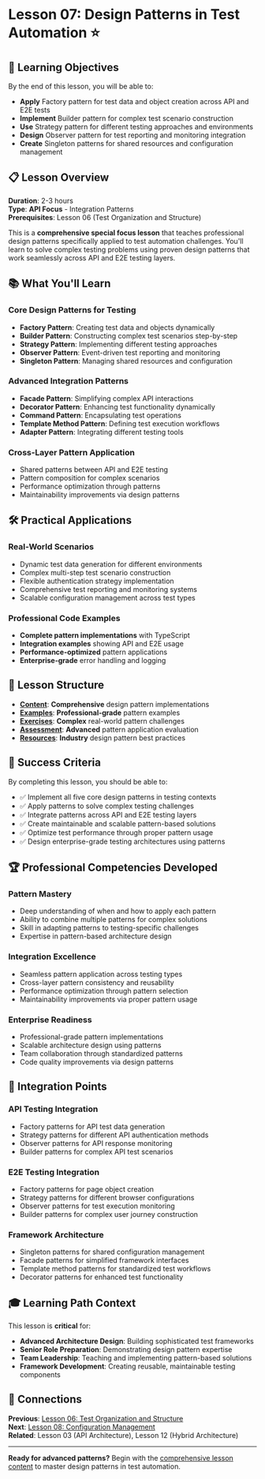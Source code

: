 # Lesson 07: Design Patterns in Test Automation ⭐

## 🎯 Learning Objectives

By the end of this lesson, you will be able to:
- **Apply** Factory pattern for test data and object creation across API and E2E tests
- **Implement** Builder pattern for complex test scenario construction
- **Use** Strategy pattern for different testing approaches and environments
- **Design** Observer pattern for test reporting and monitoring integration
- **Create** Singleton patterns for shared resources and configuration management

## 📋 Lesson Overview

**Duration**: 2-3 hours  
**Type**: **API Focus** - Integration Patterns  
**Prerequisites**: Lesson 06 (Test Organization and Structure)

This is a **comprehensive special focus lesson** that teaches professional design patterns specifically applied to test automation challenges. You'll learn to solve complex testing problems using proven design patterns that work seamlessly across API and E2E testing layers.

## 📚 What You'll Learn

### **Core Design Patterns for Testing**
- **Factory Pattern**: Creating test data and objects dynamically
- **Builder Pattern**: Constructing complex test scenarios step-by-step
- **Strategy Pattern**: Implementing different testing approaches
- **Observer Pattern**: Event-driven test reporting and monitoring
- **Singleton Pattern**: Managing shared resources and configuration

### **Advanced Integration Patterns**
- **Facade Pattern**: Simplifying complex API interactions
- **Decorator Pattern**: Enhancing test functionality dynamically
- **Command Pattern**: Encapsulating test operations
- **Template Method Pattern**: Defining test execution workflows
- **Adapter Pattern**: Integrating different testing tools

### **Cross-Layer Pattern Application**
- Shared patterns between API and E2E testing
- Pattern composition for complex scenarios
- Performance optimization through patterns
- Maintainability improvements via design patterns

## 🛠️ Practical Applications

### **Real-World Scenarios**
- Dynamic test data generation for different environments
- Complex multi-step test scenario construction
- Flexible authentication strategy implementation
- Comprehensive test reporting and monitoring systems
- Scalable configuration management across test types

### **Professional Code Examples**
- **Complete pattern implementations** with TypeScript
- **Integration examples** showing API and E2E usage
- **Performance-optimized** pattern applications
- **Enterprise-grade** error handling and logging

## 📁 Lesson Structure

- **[Content](content.md)**: **Comprehensive** design pattern implementations
- **[Examples](examples/)**: **Professional-grade** pattern examples
- **[Exercises](exercises/)**: **Complex** real-world pattern challenges
- **[Assessment](assessment.md)**: **Advanced** pattern application evaluation
- **[Resources](resources.md)**: **Industry** design pattern best practices

## 🎯 Success Criteria

By completing this lesson, you should be able to:
- ✅ Implement all five core design patterns in testing contexts
- ✅ Apply patterns to solve complex testing challenges
- ✅ Integrate patterns across API and E2E testing layers
- ✅ Create maintainable and scalable pattern-based solutions
- ✅ Optimize test performance through proper pattern usage
- ✅ Design enterprise-grade testing architectures using patterns

## 🏆 Professional Competencies Developed

### **Pattern Mastery**
- Deep understanding of when and how to apply each pattern
- Ability to combine multiple patterns for complex solutions
- Skill in adapting patterns to testing-specific challenges
- Expertise in pattern-based architecture design

### **Integration Excellence**
- Seamless pattern application across testing types
- Cross-layer pattern consistency and reusability
- Performance optimization through pattern selection
- Maintainability improvements via proper pattern usage

### **Enterprise Readiness**
- Professional-grade pattern implementations
- Scalable architecture design using patterns
- Team collaboration through standardized patterns
- Code quality improvements via design patterns

## 🔗 Integration Points

### **API Testing Integration**
- Factory patterns for API test data generation
- Strategy patterns for different API authentication methods
- Observer patterns for API response monitoring
- Builder patterns for complex API test scenarios

### **E2E Testing Integration**
- Factory patterns for page object creation
- Strategy patterns for different browser configurations
- Observer patterns for test execution monitoring
- Builder patterns for complex user journey construction

### **Framework Architecture**
- Singleton patterns for shared configuration management
- Facade patterns for simplified framework interfaces
- Template method patterns for standardized test workflows
- Decorator patterns for enhanced test functionality

## 🎓 Learning Path Context

This lesson is **critical** for:
- **Advanced Architecture Design**: Building sophisticated test frameworks
- **Senior Role Preparation**: Demonstrating design pattern expertise
- **Team Leadership**: Teaching and implementing pattern-based solutions
- **Framework Development**: Creating reusable, maintainable testing components

## 🔗 Connections

**Previous**: [Lesson 06: Test Organization and Structure](../lesson-06-test-organization-and-structure/)  
**Next**: [Lesson 08: Configuration Management](../lesson-08-configuration-management/)  
**Related**: Lesson 03 (API Architecture), Lesson 12 (Hybrid Architecture)

---

**Ready for advanced patterns?** Begin with the [comprehensive lesson content](content.md) to master design patterns in test automation.